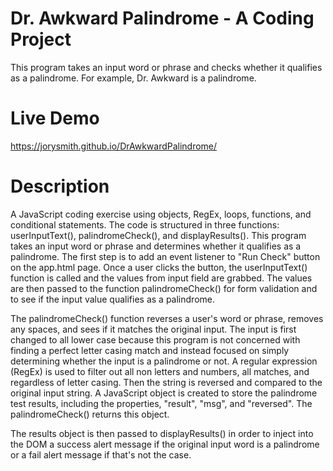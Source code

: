 # Dr. Awkward Palindrome - A Coding Project
This program takes an input word or phrase and checks whether it qualifies as a palindrome. For example, Dr. Awkward is a palindrome.

# Live Demo
https://jorysmith.github.io/DrAwkwardPalindrome/

# Description
A JavaScript coding exercise using objects, RegEx, loops, functions, and conditional statements.
The code is structured in three functions: userInputText(), palindromeCheck(), and displayResults(). 
This program takes an input word or phrase and determines whether it qualifies as a palindrome. The first step is to add an event listener to "Run Check" button on the app.html page. Once a user clicks the button, the userInputText() function is called and the values from input field are grabbed. The values are then passed to the function palindromeCheck() for form validation and to see if the input value qualifies as a palindrome. 

The palindromeCheck() function reverses a user's word or phrase, removes any spaces, and sees if it matches the original input. The input is first changed to all lower case because this program is not concerned with finding a perfect letter casing match and instead focused on simply determining whether the input is a palindrome or not. A regular expression (RegEx) is used to filter out all non letters and numbers, all matches, and regardless of letter casing. Then the string is reversed and compared to the original input string. A JavaScript object is created to store the palindrome test results, including the properties, "result", "msg", and "reversed". The palindromeCheck() returns this object.

The results object is then passed to displayResults() in order to inject into the DOM a success alert message if the original input word is a palindrome or a fail alert message if that's not the case.
                   

